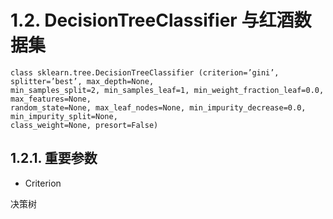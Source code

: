 # 1.2. DecisionTreeClassifier 与红酒数据集

    class sklearn.tree.DecisionTreeClassifier (criterion=’gini’, splitter=’best’, max_depth=None,
    min_samples_split=2, min_samples_leaf=1, min_weight_fraction_leaf=0.0, max_features=None,
    random_state=None, max_leaf_nodes=None, min_impurity_decrease=0.0, min_impurity_split=None,
    class_weight=None, presort=False)

## 1.2.1. 重要参数
* Criterion

决策树
